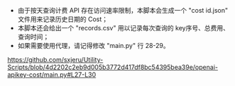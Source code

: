 - 由于按天查询计费 API 存在访问速率限制，本脚本会生成一个 "cost id.json" 文件用来记录历史日期的 Cost；
- 本脚本还会给出一个 "records.csv" 用以记录每次查询的 key序号、总费用、查询时间；
- 如果需要使用代理，请记得修改 "main.py" 行 28-29。

https://github.com/sxjeru/Utility-Scripts/blob/4d2202c2eb9d005b3772d417df8bc54395bea39e/openai-apikey-cost/main.py#L27-L30
